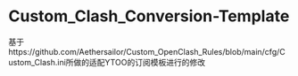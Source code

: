 # Custom_Clash_Conversion-Template
基于https://github.com/Aethersailor/Custom_OpenClash_Rules/blob/main/cfg/Custom_Clash.ini所做的适配YTOO的订阅模板进行的修改
